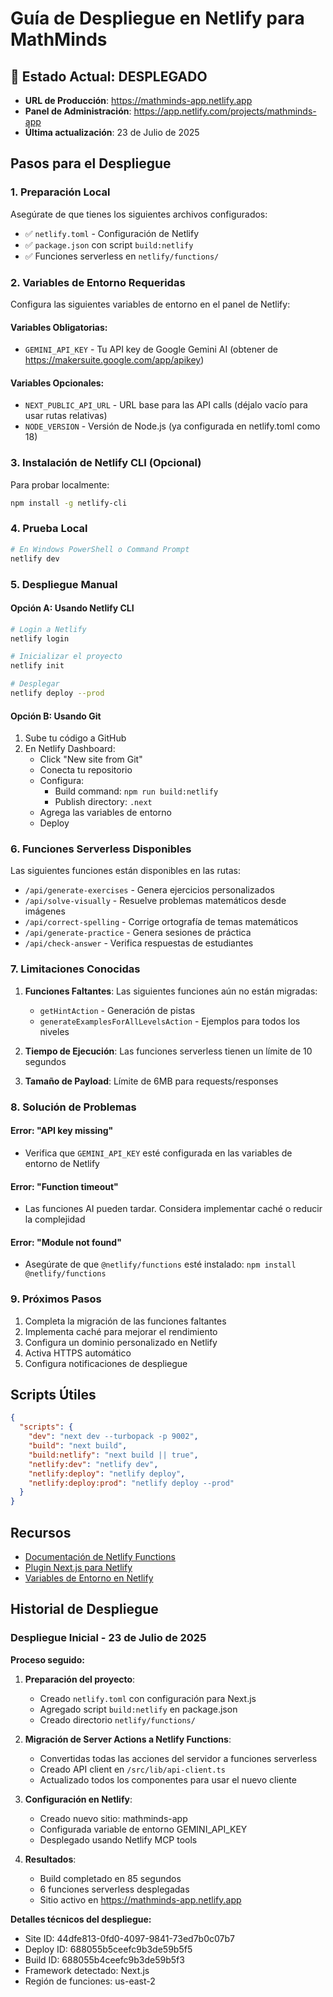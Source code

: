 # Guía de Despliegue en Netlify para MathMinds

## 🎉 Estado Actual: DESPLEGADO

- **URL de Producción**: https://mathminds-app.netlify.app
- **Panel de Administración**: https://app.netlify.com/projects/mathminds-app
- **Última actualización**: 23 de Julio de 2025

## Pasos para el Despliegue

### 1. Preparación Local

Asegúrate de que tienes los siguientes archivos configurados:
- ✅ `netlify.toml` - Configuración de Netlify
- ✅ `package.json` con script `build:netlify`
- ✅ Funciones serverless en `netlify/functions/`

### 2. Variables de Entorno Requeridas

Configura las siguientes variables de entorno en el panel de Netlify:

#### Variables Obligatorias:
- `GEMINI_API_KEY` - Tu API key de Google Gemini AI (obtener de https://makersuite.google.com/app/apikey)

#### Variables Opcionales:
- `NEXT_PUBLIC_API_URL` - URL base para las API calls (déjalo vacío para usar rutas relativas)
- `NODE_VERSION` - Versión de Node.js (ya configurada en netlify.toml como 18)

### 3. Instalación de Netlify CLI (Opcional)

Para probar localmente:
```bash
npm install -g netlify-cli
```

### 4. Prueba Local
```bash
# En Windows PowerShell o Command Prompt
netlify dev
```

### 5. Despliegue Manual

#### Opción A: Usando Netlify CLI
```bash
# Login a Netlify
netlify login

# Inicializar el proyecto
netlify init

# Desplegar
netlify deploy --prod
```

#### Opción B: Usando Git
1. Sube tu código a GitHub
2. En Netlify Dashboard:
   - Click "New site from Git"
   - Conecta tu repositorio
   - Configura:
     - Build command: `npm run build:netlify`
     - Publish directory: `.next`
   - Agrega las variables de entorno
   - Deploy

### 6. Funciones Serverless Disponibles

Las siguientes funciones están disponibles en las rutas:
- `/api/generate-exercises` - Genera ejercicios personalizados
- `/api/solve-visually` - Resuelve problemas matemáticos desde imágenes
- `/api/correct-spelling` - Corrige ortografía de temas matemáticos
- `/api/generate-practice` - Genera sesiones de práctica
- `/api/check-answer` - Verifica respuestas de estudiantes

### 7. Limitaciones Conocidas

1. **Funciones Faltantes**: Las siguientes funciones aún no están migradas:
   - `getHintAction` - Generación de pistas
   - `generateExamplesForAllLevelsAction` - Ejemplos para todos los niveles

2. **Tiempo de Ejecución**: Las funciones serverless tienen un límite de 10 segundos

3. **Tamaño de Payload**: Límite de 6MB para requests/responses

### 8. Solución de Problemas

#### Error: "API key missing"
- Verifica que `GEMINI_API_KEY` esté configurada en las variables de entorno de Netlify

#### Error: "Function timeout"
- Las funciones AI pueden tardar. Considera implementar caché o reducir la complejidad

#### Error: "Module not found"
- Asegúrate de que `@netlify/functions` esté instalado: `npm install @netlify/functions`

### 9. Próximos Pasos

1. Completa la migración de las funciones faltantes
2. Implementa caché para mejorar el rendimiento
3. Configura un dominio personalizado en Netlify
4. Activa HTTPS automático
5. Configura notificaciones de despliegue

## Scripts Útiles

```json
{
  "scripts": {
    "dev": "next dev --turbopack -p 9002",
    "build": "next build",
    "build:netlify": "next build || true",
    "netlify:dev": "netlify dev",
    "netlify:deploy": "netlify deploy",
    "netlify:deploy:prod": "netlify deploy --prod"
  }
}
```

## Recursos

- [Documentación de Netlify Functions](https://docs.netlify.com/functions/overview/)
- [Plugin Next.js para Netlify](https://docs.netlify.com/integrations/frameworks/next-js/)
- [Variables de Entorno en Netlify](https://docs.netlify.com/environment-variables/overview/)

## Historial de Despliegue

### Despliegue Inicial - 23 de Julio de 2025

**Proceso seguido:**

1. **Preparación del proyecto**:
   - Creado `netlify.toml` con configuración para Next.js
   - Agregado script `build:netlify` en package.json
   - Creado directorio `netlify/functions/`

2. **Migración de Server Actions a Netlify Functions**:
   - Convertidas todas las acciones del servidor a funciones serverless
   - Creado API client en `/src/lib/api-client.ts`
   - Actualizado todos los componentes para usar el nuevo cliente

3. **Configuración en Netlify**:
   - Creado nuevo sitio: mathminds-app
   - Configurada variable de entorno GEMINI_API_KEY
   - Desplegado usando Netlify MCP tools

4. **Resultados**:
   - Build completado en 85 segundos
   - 6 funciones serverless desplegadas
   - Sitio activo en https://mathminds-app.netlify.app

**Detalles técnicos del despliegue:**
- Site ID: 44dfe813-0fd0-4097-9841-73ed7b0c07b7
- Deploy ID: 688055b5ceefc9b3de59b5f5
- Build ID: 688055b4ceefc9b3de59b5f3
- Framework detectado: Next.js
- Región de funciones: us-east-2